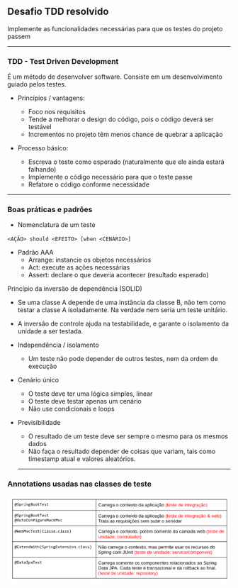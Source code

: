## Desafio TDD resolvido

Implemente as funcionalidades necessárias para que os testes do projeto passem

---

### TDD - Test Driven Development
É um método de desenvolver software. Consiste em um desenvolvimento guiado pelos testes.

* Princípios / vantagens:
  * Foco nos requisitos
  * Tende a melhorar o design do código, pois o código deverá ser testável
  * Incrementos no projeto têm menos chance de quebrar a aplicação

* Processo básico:
  * Escreva o teste como esperado (naturalmente que ele ainda estará falhando)
  * Implemente o código necessário para que o teste passe
  * Refatore o código conforme necessidade


---

### Boas práticas e padrões
* Nomenclatura de um teste

`<AÇÃO> should <EFEITO> [when <CENÁRIO>]`

* Padrão AAA
  * Arrange: instancie os objetos necessários
  * Act: execute as ações necessárias
  * Assert: declare o que deveria acontecer (resultado esperado)

Princípio da inversão de dependência (SOLID)
  * Se uma classe A depende de uma instância da classe B, não tem como testar a classe A isoladamente. Na verdade nem seria um teste unitário.
  * A inversão de controle ajuda na testabilidade, e garante o isolamento da unidade a ser testada.

* Independência / isolamento
  * Um teste não pode depender de outros testes, nem da ordem de execução

* Cenário único
  * O teste deve ter uma lógica simples, linear
  * O teste deve testar apenas um cenário
  * Não use condicionais e loops

* Previsibilidade
  * O resultado de um teste deve ser sempre o mesmo para os mesmos dados
  * Não faça o resultado depender de coisas que variam, tais como timestamp atual e valores aleatórios.
  
  ---
### Annotations usadas nas classes de teste 
  
![anotações](https://github.com/Dev-HideyukiTakahashi/devsuperior-tests/blob/main/anotations.png)


